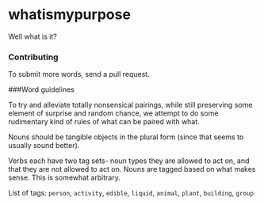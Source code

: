 # whatismypurpose
Well what is it?


### Contributing
To submit more words, send a pull request.

###Word guidelines

To try and alleviate totally nonsensical pairings, while still preserving some
element of surprise and random chance, we attempt to do some rudimentary
kind of rules of what can be paired with what.

Nouns should be tangible objects in the plural form (since that seems to usually sound better).

Verbs each have two tag sets- noun types they are allowed to act on, and that they are not allowed to act on.
Nouns are tagged based on what makes sense. This is somewhat arbitrary.

List of tags:
`person`, `activity`, `edible`, `liquid`, `animal`, `plant`, `building`, `group`
